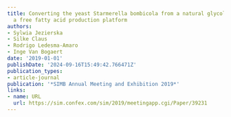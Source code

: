 ```yaml
---
title: Converting the yeast Starmerella bombicola from a natural glycolipid producerto
  a free fatty acid production platform
authors:
- Sylwia Jezierska
- Silke Claus
- Rodrigo Ledesma-Amaro
- Inge Van Bogaert
date: '2019-01-01'
publishDate: '2024-09-16T15:49:42.766471Z'
publication_types:
- article-journal
publication: '*SIMB Annual Meeting and Exhibition 2019*'
links:
- name: URL
  url: https://sim.confex.com/sim/2019/meetingapp.cgi/Paper/39231
---
```

